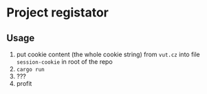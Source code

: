 # Project registator

## Usage

1. put cookie content (the whole cookie string) from `vut.cz` into file `session-cookie` in root of the repo
2. `cargo run`
3. ???
4. profit
